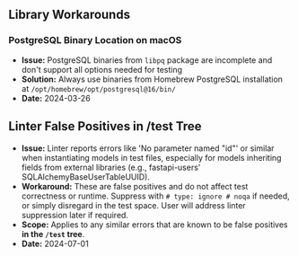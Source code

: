 ## Library Workarounds

### PostgreSQL Binary Location on macOS

-   **Issue:** PostgreSQL binaries from `libpq` package are incomplete and don't support all options needed for testing
-   **Solution:** Always use binaries from Homebrew PostgreSQL installation at `/opt/homebrew/opt/postgresql@16/bin/`
-   **Date:** 2024-03-26

## Linter False Positives in /test Tree

-   **Issue:** Linter reports errors like 'No parameter named "id"' or similar when instantiating models in test files, especially for models inheriting fields from external libraries (e.g., fastapi-users' SQLAlchemyBaseUserTableUUID).
-   **Workaround:** These are false positives and do not affect test correctness or runtime. Suppress with `# type: ignore # noqa` if needed, or simply disregard in the test space. User will address linter suppression later if required.
-   **Scope:** Applies to any similar errors that are known to be false positives **in the `/test` tree**.
-   **Date:** 2024-07-01
